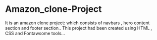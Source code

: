 # Amazon_clone-Project
It is an amazon clone project: which consists of navbars , hero content section and footer section.. This project had been created using HTML , CSS and Fontawsome tools...
